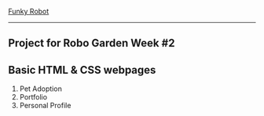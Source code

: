 [Funky Robot](http//:www.funkyrobot.ca "Funky Robot")

---
## Project for  Robo Garden Week #2
## Basic HTML & CSS webpages

1. Pet Adoption
2. Portfolio
3. Personal Profile 


